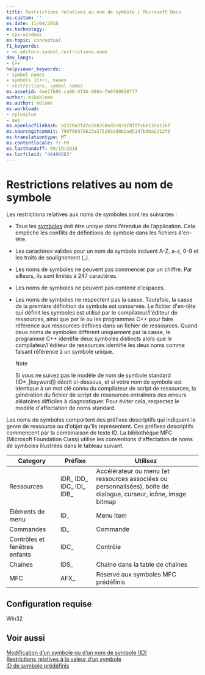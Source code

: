 ```yaml
---
title: Restrictions relatives au nom de symbole | Microsoft Docs
ms.custom: ''
ms.date: 11/04/2016
ms.technology:
- cpp-windows
ms.topic: conceptual
f1_keywords:
- vc.editors.symbol.restrictions.name
dev_langs:
- C++
helpviewer_keywords:
- symbol names
- symbols [C++], names
- restrictions, symbol names
ms.assetid: 4ae7f695-ca86-4f4b-989a-fe6f89650ff7
author: mikeblome
ms.author: mblome
ms.workload:
- cplusplus
- uwp
ms.openlocfilehash: a2370a2f47e358358ed2c870f8fffcbe135a116f
ms.sourcegitcommit: 799f9b976623a375203ad8b2ad5147bd6a2212f0
ms.translationtype: MT
ms.contentlocale: fr-FR
ms.lasthandoff: 09/19/2018
ms.locfileid: "46406683"
---
```

# <a name="symbol-name-restrictions"></a>Restrictions relatives au nom de symbole

Les restrictions relatives aux noms de symboles sont les suivantes :

- Tous les [symboles](../windows/symbols-resource-identifiers.md) doit être unique dans l’étendue de l’application. Cela empêche les conflits de définitions de symbole dans les fichiers d'en-tête.

- Les caractères valides pour un nom de symbole incluent A-Z, a-z, 0-9 et les traits de soulignement (_).

- Les noms de symboles ne peuvent pas commencer par un chiffre. Par ailleurs, ils sont limités à 247 caractères.

- Les noms de symboles ne peuvent pas contenir d'espaces.

- Les noms de symboles ne respectent pas la casse. Toutefois, la casse de la première définition de symbole est conservée. Le fichier d'en-tête qui définit les symboles est utilisé par le compilateur/l'éditeur de ressources, ainsi que par le ou les programmes C++ pour faire référence aux ressources définies dans un fichier de ressources. Quand deux noms de symboles diffèrent uniquement par la casse, le programme C++ identifie deux symboles distincts alors que le compilateur/l'éditeur de ressources identifie les deux noms comme faisant référence à un symbole unique.

   > [!NOTE]
   > Si vous ne suivez pas le modèle de nom de symbole standard (ID*_[keyword]) décrit ci-dessous, et si votre nom de symbole est identique à un mot clé connu du compilateur de script de ressources, la génération du fichier de script de ressources entraînera des erreurs aléatoires difficiles à diagnostiquer. Pour éviter cela, respectez le modèle d'affectation de noms standard.

Les noms de symboles comportent des préfixes descriptifs qui indiquent le genre de ressource ou d'objet qu'ils représentent. Ces préfixes descriptifs commencent par la combinaison de texte ID. La bibliothèque MFC (Microsoft Foundation Class) utilise les conventions d'affectation de noms de symboles illustrées dans le tableau suivant.

|Category|Préfixe|Utilisez|
|--------------|------------|---------|
|Ressources|IDR_ IDD_ IDC_ IDI_ IDB_|Accélérateur ou menu (et ressources associées ou personnalisées), boîte de dialogue, curseur, icône, image bitmap|
|Éléments de menu|ID_|Menu Item|
|Commandes|ID_|Commande|
|Contrôles et fenêtres enfants|IDC_|Contrôle|
|Chaînes|IDS_|Chaîne dans la table de chaînes|
|MFC|AFX_|Réservé aux symboles MFC prédéfinis|

## <a name="requirements"></a>Configuration requise

Win32

## <a name="see-also"></a>Voir aussi

[Modification d’un symbole ou d’un nom de symbole (ID)](../windows/changing-a-symbol-or-symbol-name-id.md)<br/>
[Restrictions relatives à la valeur d’un symbole](../windows/symbol-value-restrictions.md)<br/>
[ID de symbole prédéfinis](../windows/predefined-symbol-ids.md)